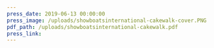```yaml
---
press_date: 2019-06-13 00:00:00
press_image: /uploads/showboatsinternational-cakewalk-cover.PNG
pdf_path: /uploads/showboatsinternational-cakewalk.pdf
press_link:
---
```

